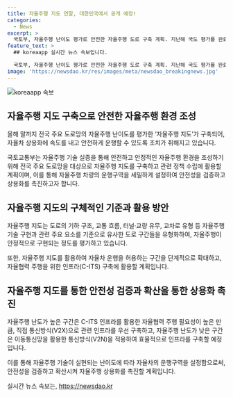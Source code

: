 ```yaml
---
title: 자율주행 지도 연말, 대한민국에서 공개 예정!
categories:
  - News
excerpt: >
  국토부, 자율주행 난이도 평가로 안전한 자율주행 도로 구축 계획. 지난해 국도 평가를 완료하고 올해 지방도평가 중. 레벨4 자율차 보급 확대 예정. 고속도로, 국도, 지방도 등을 포함한 자율주행 지도 구축 전망. 도로의 기하 구조, 교통 흐름, 주행 시나리오 등을 평가하여 안전성 검증 예정. C-ITS를 활용한 자율협력 주행 구축 계획. 자율주행 난이도에 따라 운행구역 설정 예정.
feature_text: >
  ## koreaapp 실시간 뉴스 속보입니다.

  국토부, 자율주행 난이도 평가로 안전한 자율주행 도로 구축 계획. 지난해 국도 평가를 완료하고 올해 지방도평가 중. 레벨4 자율차 보급 확대 예정. 고속도로, 국도, 지방도 등을 포함한 자율주행 지도 구축 전망. 도로의 기하 구조, 교통 흐름, 주행 시나리오 등을 평가하여 안전성 검증 예정. C-ITS를 활용한 자율협력 주행 구축 계획. 자율주행 난이도에 따라 운행구역 설정 예정.
image: 'https://newsdao.kr/res/images/meta/newsdao_breakingnews.jpg'
---
```


<p><img src="https://newsdao.kr/res/images/meta/newsdao_breakingnews.jpg" alt="koreaapp 속보" /></p>

<h2 data-ke-size="size26">자율주행 지도 구축으로 안전한 자율주행 환경 조성</h2>

<p data-ke-size="size16">올해 말까지 전국 주요 도로망의 자율주행 난이도를 평가한 ‘자율주행 지도’가 구축되어, 자율차 상용화에 속도를 내고 안전하게 운행할 수 있도록 조치가 취해지고 있습니다.</p>

<p data-ke-size="size16">국토교통부는 자율주행 기술 실증을 통해 안전하고 안정적인 자율주행 환경을 조성하기 위해 전국 주요 도로망을 대상으로 자율주행 지도를 구축하고 관련 정책 수립에 활용할 계획이며, 이를 통해 자율주행 차량의 운행구역을 세밀하게 설정하여 안전성을 검증하고 상용화를 촉진하고자 합니다.</p>

<h2 data-ke-size="size26">자율주행 지도의 구체적인 기준과 활용 방안</h2>

<p data-ke-size="size16">자율주행 지도는 도로의 기하 구조, 교통 흐름, 터널·교량 유무, 교차로 유형 등 자율주행 기술 구현과 관련 주요 요소를 기준으로 유사한 도로 구간들을 유형화하여, 자율주행이 안정적으로 구현되는 정도를 평가하고 있습니다.</p>

<p data-ke-size="size16">또한, 자율주행 지도를 활용하여 자율차 운행을 허용하는 구간을 단계적으로 확대하고, 자율협력 주행을 위한 인프라(C-ITS) 구축에 활용할 계획입니다.</p>

<h2 data-ke-size="size26">자율주행 지도를 통한 안전성 검증과 확산을 통한 상용화 촉진</h2>

<p data-ke-size="size16">자율주행 난도가 높은 구간은 C-ITS 인프라를 활용한 자율협력 주행 필요성이 높은 만큼, 직접 통신방식(V2X)으로 관련 인프라를 우선 구축하고, 자율주행 난도가 낮은 구간은 이동통신망을 활용한 통신방식(V2N)을 적용하여 효율적으로 인프라를 구축할 예정입니다.</p>

<p data-ke-size="size16">이를 통해 자율주행 기술이 실현되는 난이도에 따라 자율차의 운행구역을 설정함으로써, 안전성을 검증하고 확산시켜 자율주행 상용화를 촉진할 계획입니다.</p>
실시간 뉴스 속보는, <a href="https://newsdao.kr" rel="dofollow">https://newsdao.kr</a>


